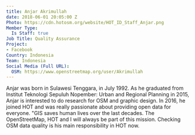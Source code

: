 ```yaml
---
title: Anjar Akrimullah
date: 2018-06-01 20:05:00 Z
Photo: https://cdn.hotosm.org/website/HOT_ID_Staff_Anjar.png
Member Type:
  Is Staff: true
Job Title: Quality Assurance
Project:
- Facebook
Country: Indonesia
Team: Indonesia
Social Media (Full URL):
  OSM: https://www.openstreetmap.org/user/Akrimullah
---
```


Anjar was born in Sulawesi Tenggara, in July 1992. As he graduated from Institut Teknologi Sepuluh Nopember: Urban and Regional Planning in 2015, Anjar is interested to do research for OSM and graphic design. In 2016, he joined HOT and was really passionate about providing open data for everyone. "GIS saves human lives over the last decades. The OpenStreetMap, HOT and I will always be part of this mission. Checking OSM data quality is his main responsibility in HOT now.

